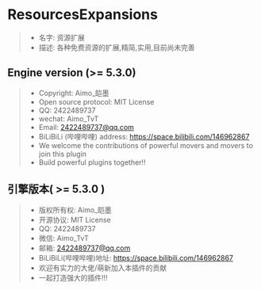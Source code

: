 # ResourcesExpansions
> - 名字: 资源扩展
> - 描述: 各种免费资源的扩展,精简,实用,目前尚未完善

## Engine version (>= 5.3.0)

> - Copyright: Aimo\_皑墨
> - Open source protocol: MIT License
> - QQ: 2422489737
> - wechat: Aimo_TvT
> - Email: 2422489737@qq.com
> - BiLiBiLi (哔哩哔哩) address: https://space.bilibili.com/146962867
> - We welcome the contributions of powerful movers and movers to join this plugin
> - Build powerful plugins together!!


## 引擎版本( >= 5.3.0 )

> - 版权所有权: Aimo\_皑墨
> - 开源协议: MIT License
> - QQ: 2422489737
> - 微信: Aimo_TvT
> - 邮箱: 2422489737@qq.com
> - BiLiBiLi(哔哩哔哩)地址: https://space.bilibili.com/146962867
> - 欢迎有实力的大佬/萌新加入本插件的贡献
> - 一起打造强大的插件!!!
